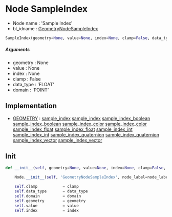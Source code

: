 # Node SampleIndex

- Node name : 'Sample Index'
- bl_idname : [GeometryNodeSampleIndex](https://docs.blender.org/api/current/bpy.types.GeometryNodeSampleIndex.html)


``` python
SampleIndex(geometry=None, value=None, index=None, clamp=False, data_type='FLOAT', domain='POINT', node_label=None, node_color=None)
```
##### Arguments

- geometry : None
- value : None
- index : None
- clamp : False
- data_type : 'FLOAT'
- domain : 'POINT'

## Implementation

- [GEOMETRY](/docs/GeoNodes/socket_GEOMETRY.md) : [sample_index](/docs/GeoNodes/socket_GEOMETRY.md#sample_index) [sample_index](/docs/GeoNodes/socket_GEOMETRY.md#sample_index) [sample_index_boolean](/docs/GeoNodes/socket_GEOMETRY.md#sample_index_boolean) [sample_index_boolean](/docs/GeoNodes/socket_GEOMETRY.md#sample_index_boolean) [sample_index_color](/docs/GeoNodes/socket_GEOMETRY.md#sample_index_color) [sample_index_color](/docs/GeoNodes/socket_GEOMETRY.md#sample_index_color) [sample_index_float](/docs/GeoNodes/socket_GEOMETRY.md#sample_index_float) [sample_index_float](/docs/GeoNodes/socket_GEOMETRY.md#sample_index_float) [sample_index_int](/docs/GeoNodes/socket_GEOMETRY.md#sample_index_int) [sample_index_int](/docs/GeoNodes/socket_GEOMETRY.md#sample_index_int) [sample_index_quaternion](/docs/GeoNodes/socket_GEOMETRY.md#sample_index_quaternion) [sample_index_quaternion](/docs/GeoNodes/socket_GEOMETRY.md#sample_index_quaternion) [sample_index_vector](/docs/GeoNodes/socket_GEOMETRY.md#sample_index_vector) [sample_index_vector](/docs/GeoNodes/socket_GEOMETRY.md#sample_index_vector)

## Init

``` python
def __init__(self, geometry=None, value=None, index=None, clamp=False, data_type='FLOAT', domain='POINT', node_label=None, node_color=None):

    Node.__init__(self, 'GeometryNodeSampleIndex', node_label=node_label, node_color=node_color)

    self.clamp           = clamp
    self.data_type       = data_type
    self.domain          = domain
    self.geometry        = geometry
    self.value           = value
    self.index           = index
```
